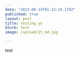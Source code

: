 ```yaml
---
date: "2013-08-14T01:32:24.178Z"
published: true
layout: post
title: testing yo
blurb: test
image: /upload/2t_md.jpg

---
```


test
